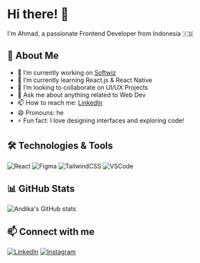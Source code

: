 # Hi there! 👋
I'm Ahmad, a passionate Frontend Developer from Indonesia 🇮🇩

## 🚀 About Me
- 🔭 I’m currently working on [Softwiz](https://softwiz.id)
- 🌱 I’m currently learning React.js & React Native
- 👯 I’m looking to collaborate on UI/UX Projects
- 💬 Ask me about anything related to Web Dev
- 📫 How to reach me: [LinkedIn](www.linkedin.com/in/ahmad-nazmuddin-04b8aa285)
- 😄 Pronouns: he
- ⚡ Fun fact: I love designing interfaces and exploring code!

## 🛠️ Technologies & Tools
![React](https://img.shields.io/badge/-React-61DAFB?style=flat&logo=react)
![Figma](https://img.shields.io/badge/-Figma-000?style=flat&logo=figma)
![TailwindCSS](https://img.shields.io/badge/-TailwindCSS-06B6D4?style=flat&logo=tailwindcss)
![VSCode](https://img.shields.io/badge/-VSCode-007ACC?style=flat&logo=visual-studio-code)

## 📊 GitHub Stats
![Andika's GitHub stats](https://github-readme-stats.vercel.app/api?username=andika21&show_icons=true&theme=radical)

## 📫 Connect with me
[![LinkedIn](https://img.shields.io/badge/-LinkedIn-0A66C2?style=flat&logo=linkedin&logoColor=white)](www.linkedin.com/in/ahmad-nazmuddin-04b8aa285)
[![Instagram](https://img.shields.io/badge/-Instagram-E4405F?style=flat&logo=instagram&logoColor=white)](https://www.instagram.com/ahnan.tsx/)
